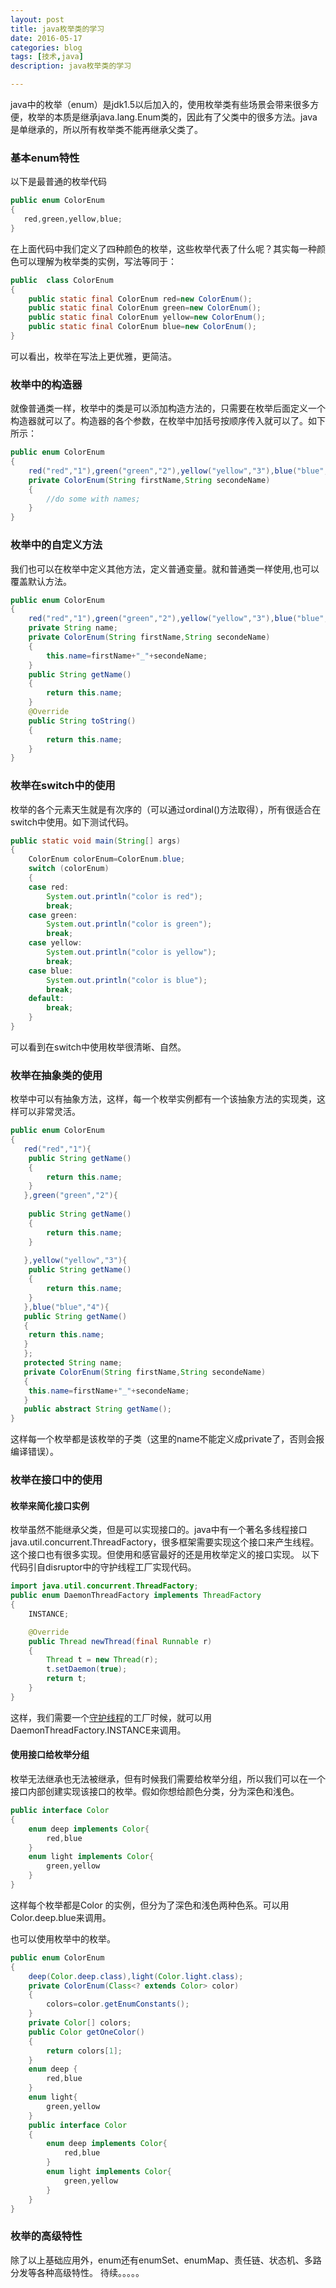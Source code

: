 ```yaml
---
layout: post
title: java枚举类的学习
date: 2016-05-17
categories: blog
tags: [技术,java]
description: java枚举类的学习

---
```


java中的枚举（enum）是jdk1.5以后加入的，使用枚举类有些场景会带来很多方便，枚举的本质是继承java.lang.Enum类的，因此有了父类中的很多方法。java是单继承的，所以所有枚举类不能再继承父类了。

### 基本enum特性

以下是最普通的枚举代码

```java
public enum ColorEnum
{
   red,green,yellow,blue;
}
``` 

在上面代码中我们定义了四种颜色的枚举，这些枚举代表了什么呢？其实每一种颜色可以理解为枚举类的实例，写法等同于：

```java
public  class ColorEnum
{
    public static final ColorEnum red=new ColorEnum();
    public static final ColorEnum green=new ColorEnum();
    public static final ColorEnum yellow=new ColorEnum();
    public static final ColorEnum blue=new ColorEnum();
}
```

可以看出，枚举在写法上更优雅，更简洁。

### 枚举中的构造器

就像普通类一样，枚举中的类是可以添加构造方法的，只需要在枚举后面定义一个构造器就可以了。构造器的各个参数，在枚举中加括号按顺序传入就可以了。如下所示：

```java
public enum ColorEnum
{
    red("red","1"),green("green","2"),yellow("yellow","3"),blue("blue","4");
    private ColorEnum(String firstName,String secondeName)
    {
    	//do some with names;
    }
}
``` 

### 枚举中的自定义方法

我们也可以在枚举中定义其他方法，定义普通变量。就和普通类一样使用,也可以覆盖默认方法。

```java
public enum ColorEnum
{
    red("red","1"),green("green","2"),yellow("yellow","3"),blue("blue","4");
    private String name;
    private ColorEnum(String firstName,String secondeName)
    {
    	this.name=firstName+"_"+secondeName;
    }
    public String getName()
    {
    	return this.name;
    }
    @Override
    public String toString()
    {
    	return this.name;
    }
}
```

### 枚举在switch中的使用

枚举的各个元素天生就是有次序的（可以通过ordinal()方法取得），所有很适合在switch中使用。如下测试代码。

```java
public static void main(String[] args)
{
    ColorEnum colorEnum=ColorEnum.blue;
    switch (colorEnum)
    {
    case red:
    	System.out.println("color is red");
    	break;
    case green:
    	System.out.println("color is green");
    	break;
    case yellow:
    	System.out.println("color is yellow");
    	break;
    case blue:
    	System.out.println("color is blue");
    	break;
    default:
    	break;
    }
}
```

可以看到在switch中使用枚举很清晰、自然。

### 枚举在抽象类的使用

枚举中可以有抽象方法，这样，每一个枚举实例都有一个该抽象方法的实现类，这样可以非常灵活。

```java
public enum ColorEnum
{
   red("red","1"){
   	public String getName()
   	{
   		return this.name;
   	}
   },green("green","2"){
   
   	public String getName()
   	{
   		return this.name;
   	}
   	
   },yellow("yellow","3"){
   	public String getName()
   	{
   		return this.name;
   	}
   },blue("blue","4"){
   public String getName()
   {
   	return this.name;
   }
   };
   protected String name;
   private ColorEnum(String firstName,String secondeName)
   {
   	this.name=firstName+"_"+secondeName;
   }
   public abstract String getName();
}
```

这样每一个枚举都是该枚举的子类（这里的name不能定义成private了，否则会报编译错误）。

### 枚举在接口中的使用

#### 枚举来简化接口实例

枚举虽然不能继承父类，但是可以实现接口的。java中有一个著名多线程接口java.util.concurrent.ThreadFactory，很多框架需要实现这个接口来产生线程。这个接口也有很多实现。但使用和感官最好的还是用枚举定义的接口实现。
以下代码引自disruptor中的守护线程工厂实现代码。

```java
import java.util.concurrent.ThreadFactory;
public enum DaemonThreadFactory implements ThreadFactory
{
    INSTANCE;

    @Override
    public Thread newThread(final Runnable r)
    {
        Thread t = new Thread(r);
        t.setDaemon(true);
        return t;
    }
}
```

这样，我们需要一个[守护线程](http://baike.baidu.com/link?url=piC3OQoNvFv57IxX-Qu8p7F-hxREJkLfKOS1DI2yMbP283l1ZAiqIfk2duqumk04VS8oVVBUMgbkgmKxR_zUdi7P50Lzt5br1qHKT7otqcOK5mTFmUtdILE70RaH-RupEjMfZ2mRTSbTwStbhl0omHBTPfALuKI8a8O7TB7CjRhZTSKtDhCOC1rNIOVOvLRf)的工厂时候，就可以用DaemonThreadFactory.INSTANCE来调用。

#### 使用接口给枚举分组

枚举无法继承也无法被继承，但有时候我们需要给枚举分组，所以我们可以在一个接口内部创建实现该接口的枚举。假如你想给颜色分类，分为深色和浅色。

```java
public interface Color
{
	enum deep implements Color{
		red,blue
	}
	enum light implements Color{
		green,yellow
	}
}
```

这样每个枚举都是Color 的实例，但分为了深色和浅色两种色系。可以用Color.deep.blue来调用。

也可以使用枚举中的枚举。

```java
public enum ColorEnum
{
    deep(Color.deep.class),light(Color.light.class);
    private ColorEnum(Class<? extends Color> color)
    {
    	colors=color.getEnumConstants();
    }
    private Color[] colors;
    public Color getOneColor()
    {
    	return colors[1];
    }
    enum deep {
    	red,blue
    }
    enum light{
    	green,yellow
    }
    public interface Color
    {
    	enum deep implements Color{
    		red,blue
    	}
    	enum light implements Color{
    		green,yellow
    	}
    }
}
```

### 枚举的高级特性

除了以上基础应用外，enum还有enumSet、enumMap、责任链、状态机、多路分发等各种高级特性。
待续。。。。。



